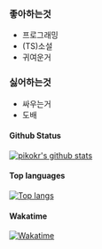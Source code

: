 ### 좋아하는것

- 프로그래밍
- (TS)소설
- 귀여운거

### 싫어하는것

- 싸우는거
- 도배


#### Github Status

[![pikokr's github stats](https://github-readme-stats.vercel.app/api?username=pikokr&theme=synthwave)](https://github.com/pikokr)

#### Top languages

[![Top langs](https://github-readme-stats.vercel.app/api/top-langs?username=pikokr&theme=synthwave&layout=compact)](https://github.com/pikokr)

#### Wakatime
[![Wakatime](https://github-readme-stats.vercel.app/api/wakatime?username=pikokr&theme=synthwave)](https://github.com/pikokr)
